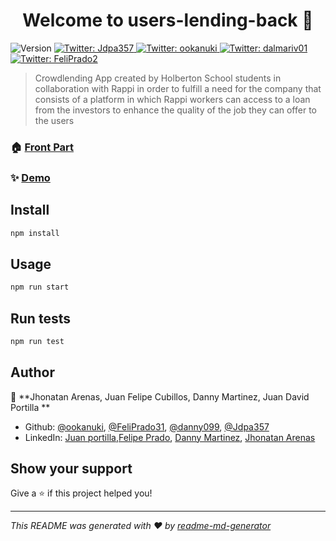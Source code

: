 <h1 align="center">Welcome to users-lending-back 👋</h1>
<p>
  <img alt="Version" src="https://img.shields.io/badge/version-1.0.0-blue.svg?cacheSeconds=2592000" />
  <a href="https://twitter.com/Jdpa357" target="_blank">
    <img alt="Twitter: Jdpa357 " src="https://img.shields.io/twitter/follow/JDavid357 .svg?style=social" />
  </a>
  <a href="https://twitter.com/ookanuki" target="_blank">
    <img alt="Twitter: ookanuki " src="https://img.shields.io/twitter/follow/ookanuki .svg?style=social" />
  </a>
  <a href="https://twitter.com/dalmariv01" target="_blank">
    <img alt="Twitter: dalmariv01 " src="https://img.shields.io/twitter/follow/dalmariv01 .svg?style=social" />
  </a>
  <a href="https://twitter.com/FeliPrado2" target="_blank">
    <img alt="Twitter: FeliPrado2 " src="https://img.shields.io/twitter/follow/FeliPrado2 .svg?style=social" />
  </a>
</p>

> Crowdlending App created by Holberton School students in collaboration with Rappi in order to fulfill a need for the company that consists of a platform in which Rappi workers can access to a loan from the investors to enhance the quality of the job they can offer to the users

### 🏠 [Front Part](https://github.com/cybernuki/Users-Lending-Front)

### ✨ [Demo](https://userslending-front.glitch.me/)

## Install

```sh
npm install
```

## Usage

```sh
npm run start
```

## Run tests

```sh
npm run test
```

## Author

👤 **Jhonatan Arenas, Juan Felipe Cubillos, Danny Martinez, Juan David Portilla **
* Github: [@ookanuki](https://github.com/cybernuki), [@FeliPrado31](https://github.com/FeliPrado31), [@danny099](https://github.com/danny099), [@Jdpa357](https://github.com/Jdpa357)
* LinkedIn: [Juan portilla](https://linkedin.com/in/https:\/\/www.linkedin.com\/in\/juan-david-portilla-alzate-536215177\/),[Felipe Prado](https://www.linkedin.com/in/juan-felipe-cubillos-prado-312870180/), [Danny Martinez](https://www.linkedin.com/in/danny-alejandro-martinez-rivera-72b470192/), [Jhonatan Arenas](https://www.linkedin.com/in/jhonatan-arenas-24473718b/)

## Show your support

Give a ⭐️ if this project helped you!

***
_This README was generated with ❤️ by [readme-md-generator](https://github.com/kefranabg/readme-md-generator)_
